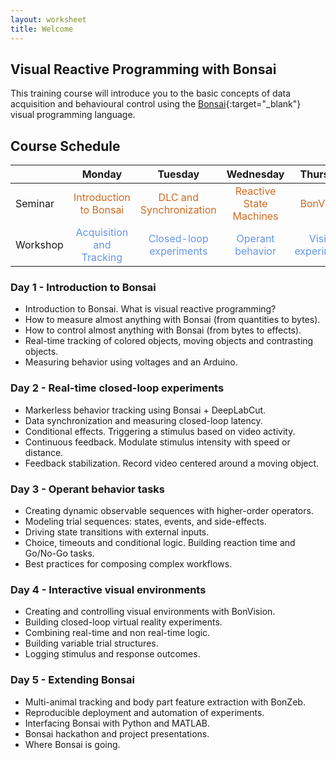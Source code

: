 ```yaml
---
layout: worksheet
title: Welcome
---
```


## Visual Reactive Programming with Bonsai

This training course will introduce you to the basic concepts of data acquisition and behavioural control using the [Bonsai](http://bonsai-rx.org/){:target="_blank"} visual programming language.

## Course Schedule

<table class="markdown-body">
    <thead>
        <tr>
            <th></th>
            <th align="center">Monday</th>
            <th align="center">Tuesday</th>
            <th align="center">Wednesday</th>
            <th align="center">Thursday</th>
            <th align="center">Friday</th>
        </tr>
    </thead>
    <tbody>
        <tr>
            <td>Seminar</td>
            <td style="color:chocolate" align="center">Introduction to Bonsai</td>
            <td style="color:chocolate" align="center">DLC and Synchronization</td>
            <td style="color:chocolate" align="center">Reactive State Machines</td>
            <td style="color:chocolate" align="center">BonVision</td>
            <td style="color:chocolate" align="center">BonZeb and Automation</td>
        </tr>
        <tr>
            <td>Workshop</td>
            <td style="color:cornflowerblue" align="center">Acquisition and Tracking</td>
            <td style="color:cornflowerblue" align="center">Closed-loop experiments</td>
            <td style="color:cornflowerblue" align="center">Operant behavior</td>
            <td style="color:cornflowerblue" align="center">Vision experiments</td>
            <td style="color:cornflowerblue" align="center">Final projects</td>
        </tr>
    </tbody>
</table>

### Day 1 - Introduction to Bonsai
- Introduction to Bonsai. What is visual reactive programming?
- How to measure almost anything with Bonsai (from quantities to bytes).
- How to control almost anything with Bonsai (from bytes to effects).
- Real-time tracking of colored objects, moving objects and contrasting objects.
- Measuring behavior using voltages and an Arduino.

### Day 2 - Real-time closed-loop experiments
- Markerless behavior tracking using Bonsai + DeepLabCut.
- Data synchronization and measuring closed-loop latency.
- Conditional effects. Triggering a stimulus based on video activity.
- Continuous feedback. Modulate stimulus intensity with speed or distance.
- Feedback stabilization. Record video centered around a moving object.

### Day 3 - Operant behavior tasks
- Creating dynamic observable sequences with higher-order operators.
- Modeling trial sequences: states, events, and side-effects.
- Driving state transitions with external inputs.
- Choice, timeouts and conditional logic. Building reaction time and Go/No-Go tasks.
- Best practices for composing complex workflows.

### Day 4 - Interactive visual environments
- Creating and controlling visual environments with BonVision.
- Building closed-loop virtual reality experiments.
- Combining real-time and non real-time logic.
- Building variable trial structures.
- Logging stimulus and response outcomes.

### Day 5 - Extending Bonsai
- Multi-animal tracking and body part feature extraction with BonZeb.
- Reproducible deployment and automation of experiments.
- Interfacing Bonsai with Python and MATLAB.
- Bonsai hackathon and project presentations.
- Where Bonsai is going.